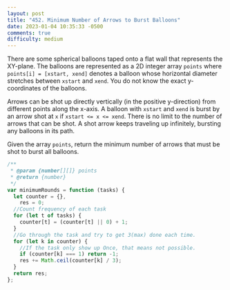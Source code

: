 ```yaml
---
layout: post
title: "452. Minimum Number of Arrows to Burst Balloons"
date: 2023-01-04 10:35:33 -0500
comments: true
difficulty: medium
---
```


There are some spherical balloons taped onto a flat wall that represents the XY-plane. The balloons are represented as a 2D integer array `points` where `points[i] = [xstart, xend]` denotes a balloon whose horizontal diameter stretches between `xstart` and `xend`. You do not know the exact y-coordinates of the balloons.

Arrows can be shot up directly vertically (in the positive y-direction) from different points along the x-axis. A balloon with `xstart` and `xend` is burst by an arrow shot at `x` if `xstart <= x <= xend`. There is no limit to the number of arrows that can be shot. A shot arrow keeps traveling up infinitely, bursting any balloons in its path.

Given the array `points`, return the minimum number of arrows that must be shot to burst all balloons.

```javascript
/**
 * @param {number[][]} points
 * @return {number}
 */
var minimumRounds = function (tasks) {
  let counter = {},
    res = 0;
  //Count frequency of each task
  for (let t of tasks) {
    counter[t] = (counter[t] || 0) + 1;
  }
  //Go through the task and try to get 3(max) done each time.
  for (let k in counter) {
    //If the task only show up Once, that means not possible.
    if (counter[k] === 1) return -1;
    res += Math.ceil(counter[k] / 3);
  }
  return res;
};
```
